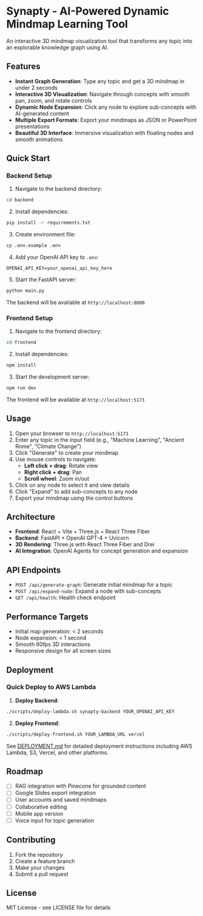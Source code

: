 # Synapty - AI-Powered Dynamic Mindmap Learning Tool

An interactive 3D mindmap visualization tool that transforms any topic into an explorable knowledge graph using AI.

## Features

- **Instant Graph Generation**: Type any topic and get a 3D mindmap in under 2 seconds
- **Interactive 3D Visualization**: Navigate through concepts with smooth pan, zoom, and rotate controls
- **Dynamic Node Expansion**: Click any node to explore sub-concepts with AI-generated content
- **Multiple Export Formats**: Export your mindmaps as JSON or PowerPoint presentations
- **Beautiful 3D Interface**: Immersive visualization with floating nodes and smooth animations

## Quick Start

### Backend Setup

1. Navigate to the backend directory:
```bash
cd backend
```

2. Install dependencies:
```bash
pip install -r requirements.txt
```

3. Create environment file:
```bash
cp .env.example .env
```

4. Add your OpenAI API key to `.env`:
```
OPENAI_API_KEY=your_openai_api_key_here
```

5. Start the FastAPI server:
```bash
python main.py
```

The backend will be available at `http://localhost:8000`

### Frontend Setup

1. Navigate to the frontend directory:
```bash
cd frontend
```

2. Install dependencies:
```bash
npm install
```

3. Start the development server:
```bash
npm run dev
```

The frontend will be available at `http://localhost:5173`

## Usage

1. Open your browser to `http://localhost:5173`
2. Enter any topic in the input field (e.g., "Machine Learning", "Ancient Rome", "Climate Change")
3. Click "Generate" to create your mindmap
4. Use mouse controls to navigate:
   - **Left click + drag**: Rotate view
   - **Right click + drag**: Pan
   - **Scroll wheel**: Zoom in/out
5. Click on any node to select it and view details
6. Click "Expand" to add sub-concepts to any node
7. Export your mindmap using the control buttons

## Architecture

- **Frontend**: React + Vite + Three.js + React Three Fiber
- **Backend**: FastAPI + OpenAI GPT-4 + Uvicorn
- **3D Rendering**: Three.js with React Three Fiber and Drei
- **AI Integration**: OpenAI Agents for concept generation and expansion

## API Endpoints

- `POST /api/generate-graph`: Generate initial mindmap for a topic
- `POST /api/expand-node`: Expand a node with sub-concepts
- `GET /api/health`: Health check endpoint

## Performance Targets

- Initial map generation: < 2 seconds
- Node expansion: < 1 second
- Smooth 60fps 3D interactions
- Responsive design for all screen sizes

## Deployment

### Quick Deploy to AWS Lambda

1. **Deploy Backend**:
```bash
./scripts/deploy-lambda.sh synapty-backend YOUR_OPENAI_API_KEY
```

2. **Deploy Frontend**:
```bash
./scripts/deploy-frontend.sh YOUR_LAMBDA_URL vercel
```

See [DEPLOYMENT.md](DEPLOYMENT.md) for detailed deployment instructions including AWS Lambda, S3, Vercel, and other platforms.

## Roadmap

- [ ] RAG integration with Pinecone for grounded content
- [ ] Google Slides export integration
- [ ] User accounts and saved mindmaps
- [ ] Collaborative editing
- [ ] Mobile app version
- [ ] Voice input for topic generation

## Contributing

1. Fork the repository
2. Create a feature branch
3. Make your changes
4. Submit a pull request

## License

MIT License - see LICENSE file for details